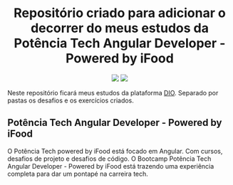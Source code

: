 <h1 align="center"> Repositório criado para adicionar o decorrer do meus estudos da Potência Tech Angular Developer - Powered by iFood </h1>

<p align="center">
  <img src="https://img.shields.io/static/v1?label=VISUALSTUDIOCODE&message=IDE&color=blue&style=for-the-badge&logo=VISUALSTUDIOCODE"/>
  <img src="https://img.shields.io/static/v1?label=STATUS&message=EM%20DESENVOLVIMENTO&color=GREEN&style=for-the-badge"/>
</p>

Neste repositório ficará meus estudos da plataforma [DIO](https://www.dio.me/). Separado por pastas os desafios e os exercícios criados. 

## Potência Tech Angular Developer - Powered by iFood

O Potência Tech powered by iFood está focado em Angular. Com cursos, desafios de projeto e desafios de código. O Bootcamp Potência Tech Angular Developer - Powered by iFood está trazendo uma experiência completa para dar um pontapé na carreira tech. 
